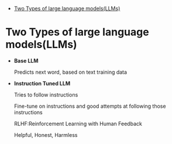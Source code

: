 - [Two Types of large language models(LLMs)](#two-types-of-large-language-modelsllms)


# Two Types of large language models(LLMs)
- **Base LLM**
    
    Predicts next word, based on text training data

- **Instruction Tuned LLM**

    Tries to follow instructions

    Fine-tune on instructions and good attempts at following those instructions

    RLHF:Reinforcement Learning with Human Feedback

    Helpful, Honest, Harmless
